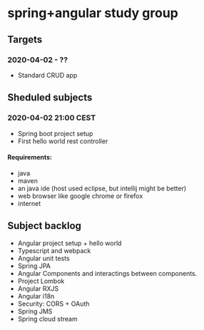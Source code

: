 # spring+angular study group

## Targets

### 2020-04-02 - ??
- Standard CRUD app

## Sheduled subjects

### 2020-04-02 21:00 CEST
- Spring boot project setup
- First hello world rest controller

#### Requirements:
- java
- maven
- an java ide (host used eclipse, but intellij might be better)
- web browser like google chrome or firefox
- internet

## Subject backlog
- Angular project setup + hello world
- Typescript and webpack
- Angular unit tests
- Spring JPA
- Angular Components and interactings between components.
- Project Lombok
- Angular RXJS
- Angular i18n
- Security: CORS + OAuth
- Spring JMS
- Spring cloud stream
